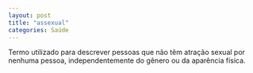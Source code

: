 ```yaml
---
layout: post
title: "assexual"
categories: Saúde
---
```

Termo utilizado para descrever pessoas que não têm atração sexual por nenhuma pessoa, independentemente do gênero ou da aparência física.
